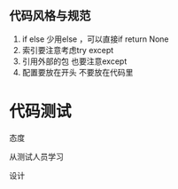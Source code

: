 ## 代码风格与规范

1.  if else 少用else ，可以直接if return None
2. 索引要注意考虑try except
3. 引用外部的包 也要注意except
4. 配置要放在开头 不要放在代码里

# 代码测试

态度

从测试人员学习

设计